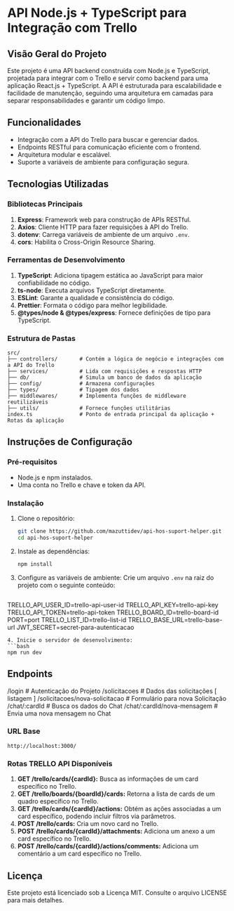 # API Node.js + TypeScript para Integração com Trello

## **Visão Geral do Projeto**
Este projeto é uma API backend construída com Node.js e TypeScript, projetada para integrar com o Trello e servir como backend para uma aplicação React.js + TypeScript. A API é estruturada para escalabilidade e facilidade de manutenção, seguindo uma arquitetura em camadas para separar responsabilidades e garantir um código limpo.

## **Funcionalidades**
- Integração com a API do Trello para buscar e gerenciar dados.
- Endpoints RESTful para comunicação eficiente com o frontend.
- Arquitetura modular e escalável.
- Suporte a variáveis de ambiente para configuração segura.

## **Tecnologias Utilizadas**
### **Bibliotecas Principais**
1. **Express**: Framework web para construção de APIs RESTful.
2. **Axios**: Cliente HTTP para fazer requisições à API do Trello.
3. **dotenv**: Carrega variáveis de ambiente de um arquivo `.env`.
4. **cors**: Habilita o Cross-Origin Resource Sharing.

### **Ferramentas de Desenvolvimento**
1. **TypeScript**: Adiciona tipagem estática ao JavaScript para maior confiabilidade no código.
2. **ts-node**: Executa arquivos TypeScript diretamente.
3. **ESLint**: Garante a qualidade e consistência do código.
4. **Prettier**: Formata o código para melhor legibilidade.
5. **@types/node & @types/express**: Fornece definições de tipo para TypeScript.


### **Estrutura de Pastas**
```plaintext
src/
├── controllers/       # Contém a lógica de negócio e integrações com a API do Trello
├── services/          # Lida com requisições e respostas HTTP
├── db/                # Simula um banco de dados da aplicação
├── config/            # Armazena configurações
├── types/             # Tipagem dos dados
├── middlewares/       # Implementa funções de middleware reutilizáveis
├── utils/             # Fornece funções utilitárias
index.ts               # Ponto de entrada principal da aplicação + Rotas da aplicação
```

## **Instruções de Configuração**

### **Pré-requisitos**
- Node.js e npm instalados.
- Uma conta no Trello e chave e token da API.

### **Instalação**
1. Clone o repositório:
   ```bash
   git clone https://github.com/mazuttidev/api-hos-suport-helper.git
   cd api-hos-suport-helper
   ```
2. Instale as dependências:
   ```bash
   npm install
   ```
3. Configure as variáveis de ambiente:
   Crie um arquivo `.env` na raiz do projeto com o seguinte conteúdo:
   ```plaintext
TRELLO_API_USER_ID=trello-api-user-id
TRELLO_API_KEY=trello-api-key
TRELLO_API_TOKEN=trello-api-token
TRELLO_BOARD_ID=trello-board-id
PORT=port
TRELLO_LIST_ID=trello-list-id
TRELLO_BASE_URL=trello-base-url
JWT_SECRET=secret-para-autenticacao
   ```
4. Inicie o servidor de desenvolvimento:
   ```bash
   npm run dev
   ```

## **Endpoints**

/login                              # Autenticação do Projeto
/solicitacoes                       # Dados das solicitações [ listagem ]
/solicitacoes/nova-solicitacao      # Formulário para nova Solicitação
/chat/:cardId                       # Busca os dados do Chat
/chat/:cardId/nova-mensagem         # Envia uma nova mensagem no Chat

### **URL Base**
```
http://localhost:3000/
```

### **Rotas TRELLO API Disponíveis**
1. **GET /trello/cards/{cardId}:** Busca as informações de um card específico no Trello.
2. **GET /trello/boards/{boardId}/cards:** Retorna a lista de cards de um quadro específico no Trello.
3. **GET /trello/cards/{cardId}/actions:** Obtém as ações associadas a um card específico, podendo incluir filtros via parâmetros.
4. **POST /trello/cards:** Cria um novo card no Trello.
5. **POST /trello/cards/{cardId}/attachments:** Adiciona um anexo a um card específico no Trello.
6. **POST /trello/cards/{cardId}/actions/comments:** Adiciona um comentário a um card específico no Trello.


## **Licença**
Este projeto está licenciado sob a Licença MIT. Consulte o arquivo LICENSE para mais detalhes.

